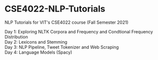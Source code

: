 # CSE4022-NLP-Tutorials
NLP Tutorials for VIT's CSE4022 course (Fall Semester 2021) 

Day 1: Exploring NLTK Corpora and Frequency and Condtional Frequency Distribution  
Day 2: Lexicons and Stemming  
Day 3: NLP Pipeline, Tweet Tokenizer and Web Scraping  
Day 4: Language Models (Spacy)
